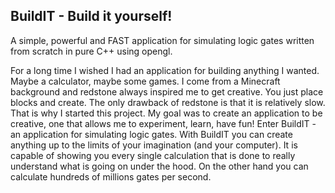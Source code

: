 ## BuildIT - Build it yourself!

A simple, powerful and FAST application for simulating logic gates written 
from scratch in pure C++ using opengl.

For a long time I wished I had an application for building anything I wanted.
Maybe a calculator, maybe some games. I come from a Minecraft background and 
redstone always inspired me to get creative. You just place blocks and create.
The only drawback of redstone is that it is relatively slow. That is why I
started this project. My goal was to create an application to be creative, one
that allows me to experiment, learn, have fun! Enter BuildIT - 
an application for simulating logic gates. With BuildIT you can create anything
up to the limits of your imagination (and your computer). It is capable of showing
you every single calculation that is done to really understand what is going on
under the hood. On the other hand you can calculate hundreds of millions gates per
second.